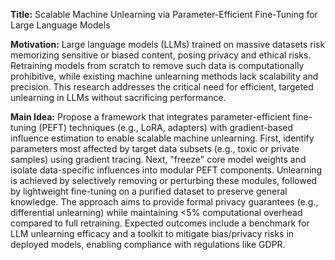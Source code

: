 **Title:** Scalable Machine Unlearning via Parameter-Efficient Fine-Tuning for Large Language Models  

**Motivation:** Large language models (LLMs) trained on massive datasets risk memorizing sensitive or biased content, posing privacy and ethical risks. Retraining models from scratch to remove such data is computationally prohibitive, while existing machine unlearning methods lack scalability and precision. This research addresses the critical need for efficient, targeted unlearning in LLMs without sacrificing performance.  

**Main Idea:** Propose a framework that integrates parameter-efficient fine-tuning (PEFT) techniques (e.g., LoRA, adapters) with gradient-based influence estimation to enable scalable machine unlearning. First, identify parameters most affected by target data subsets (e.g., toxic or private samples) using gradient tracing. Next, "freeze" core model weights and isolate data-specific influences into modular PEFT components. Unlearning is achieved by selectively removing or perturbing these modules, followed by lightweight fine-tuning on a purified dataset to preserve general knowledge. The approach aims to provide formal privacy guarantees (e.g., differential unlearning) while maintaining <5% computational overhead compared to full retraining. Expected outcomes include a benchmark for LLM unlearning efficacy and a toolkit to mitigate bias/privacy risks in deployed models, enabling compliance with regulations like GDPR.